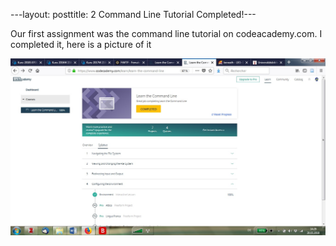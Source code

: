 ---layout: posttitle: 2 Command Line Tutorial Completed!---

Our first assignment was the command line tutorial on codeacademy.com.
I completed it, here is a picture of it


![CommandLine](/img/degenhardt_codeacademy_completed.jpg)

